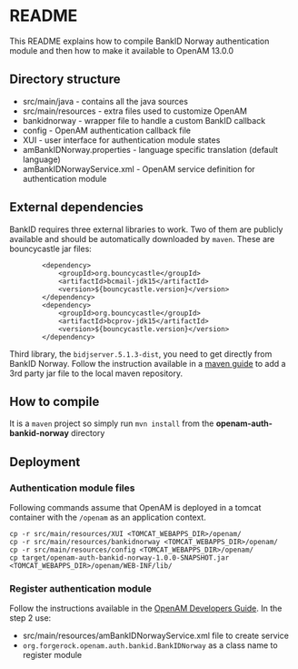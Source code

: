 # README

This README explains how to compile BankID Norway authentication module and then how to make it available to OpenAM
     13.0.0
     
## Directory structure
 
* src/main/java - contains all the java sources
* src/main/resources - extra files used to customize OpenAM
 * bankidnorway - wrapper file to handle a custom BankID callback
 * config - OpenAM authentication callback file
 * XUI - user interface for authentication module states
 * amBankIDNorway.properties - language specific translation (default language)
 * amBankIDNorwayService.xml - OpenAM service definition for authentication module
 
## External dependencies

BankID requires three external libraries to work. Two of them are publicly available and should be automatically 
downloaded by `maven`. These are bouncycastle jar files:

```
        <dependency>
            <groupId>org.bouncycastle</groupId>
            <artifactId>bcmail-jdk15</artifactId>
            <version>${bouncycastle.version}</version>
        </dependency>
        <dependency>
            <groupId>org.bouncycastle</groupId>
            <artifactId>bcprov-jdk15</artifactId>
            <version>${bouncycastle.version}</version>
        </dependency>
```

Third library, the `bidjserver.5.1.3-dist`, you need to get directly from BankID Norway. Follow the instruction 
available in a [maven guide](http://maven.apache.org/guides/mini/guide-3rd-party-jars-local.html) to add a 3rd party 
jar file to the local maven repository.
 
## How to compile
It is a `maven` project so simply run `mvn install` from the **openam-auth-bankid-norway** directory


## Deployment
### Authentication module files

Following commands assume that OpenAM is deployed in a tomcat container with the `/openam` as an application context. 

```
cp -r src/main/resources/XUI <TOMCAT_WEBAPPS_DIR>/openam/
cp -r src/main/resources/bankidnorway <TOMCAT_WEBAPPS_DIR>/openam/
cp -r src/main/resources/config <TOMCAT_WEBAPPS_DIR>/openam/
cp target/openam-auth-bankid-norway-1.0.0-SNAPSHOT.jar <TOMCAT_WEBAPPS_DIR>/openam/WEB-INF/lib/
```

### Register authentication module

Follow the instructions available in the [OpenAM Developers Guide](https://backstage.forgerock.com/#!/docs/openam/13/dev-guide/chap-customizing#installing-sample-auth-module).
In the step 2 use:
- src/main/resources/amBankIDNorwayService.xml file to create service
- `org.forgerock.openam.auth.bankid.BankIDNorway` as a class name to register module
